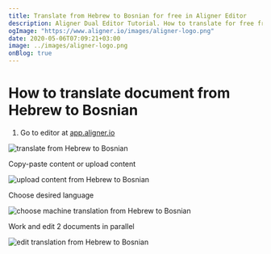 ```yaml
---
title: Translate from Hebrew to Bosnian for free in Aligner Editor
description: Aligner Dual Editor Tutorial. How to translate for free from Hebrew to Bosnian. Aligner is multilingual document management platform. 
ogImage: "https://www.aligner.io/images/aligner-logo.png"
date: 2020-05-06T07:09:21+03:00
image: ../images/aligner-logo.png
onBlog: true
---
```


# How to translate document from Hebrew to Bosnian

1. Go to editor at [app.aligner.io](https://app.aligner.io "Aligner App web page")

![translate from Hebrew to Bosnian](../aligner-blank-editor.png "translate from Hebrew to Bosnian")

Copy-paste content or upload content

![upload content from Hebrew to Bosnian](../aligner-uploaded-document.png "upload content from Hebrew to Bosnian")

Choose desired language

![choose machine translation from Hebrew to Bosnian](../aligner-language-dropdown.png "choose machine translation from Hebrew to Bosnian")

Work and edit 2 documents in parallel

![edit translation from Hebrew to Bosnian](../aligner-double-sitded-editor.png "edit translation from Hebrew to Bosnian")


